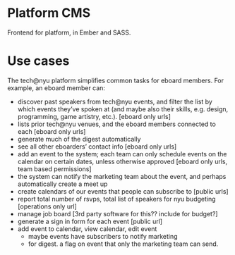 Platform CMS
=====
Frontend for platform, in Ember and SASS.

# Use cases
The tech@nyu platform simplifies common tasks for eboard members. For example, an eboard member can: 
- discover past speakers from tech@nyu events, and filter the list by which events they’ve spoken at (and maybe also their skills, e.g. design, programming, game artistry, etc.). [eboard only urls]
- lists prior tech@nyu venues, and the eboard members connected to each [eboard only urls]
- generate much of the digest automatically
- see all other eboarders’ contact info [eboard only urls]
- add an event to the system; each team can only schedule events on the calendar on certain dates, unless otherwise approved [eboard only urls, team based permissions]
- the system can notify the marketing team about the event, and perhaps automatically create a meet up
- create calendars of our events that people can subscribe to  [public urls]
- report total number of rsvps, total list of speakers for nyu budgeting [operations only url]
- manage job board [3rd party software for this?? include for budget?]
- generate a sign in form for each event [public url]
- add event to calendar, view calendar, edit event
	- maybe events have subscribers to notify marketing
	- for digest. a flag on event that only the marketing team can send.
